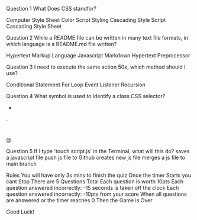 Question 1
What Does CSS standfor?

Computer Style Sheet
Color Script Styling
Cascading Style Script
Cascading Style Sheet


Question 2
While a README file can be written in many text file formats, in which language is a README.md file written?

Hypertext Markup Language
Javascript 
Markdown 
Hypertext Preprocessor


Question 3
I need to execute the same action 50x, which method should I use?

Conditional Statement
For Loop 
Event Listener 
Recursion

Question 4
What symbol is used to identify a class CSS selector?

*
.
#
@

Question 5
If I type 'touch script.js' in the Terminal, what will this do?
saves a javascript file 
push js file to Github
creates new js file
merges a js file to main branch


Rules
You will have only 3s mins to finish the quiz 
Once the timer Starts you cant Stop
There are 5 Questions Total 
Each question is worth 10pts
Each question answered incorrectly: -15 seconds is taken off the clock
Each question answered incorrectly: -10pts from your score
When all questions are answered or the timer reaches 0
Then the Game is Over

Good Luck!